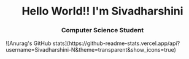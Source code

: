 <h1 align="center">Hello World!! I'm Sivadharshini</h1>
<h3 align="center">Computer Science Student</h3>
![Anurag's GitHub stats](https://github-readme-stats.vercel.app/api?username=Sivadharshini-N&theme=transparent&show_icons=true)
